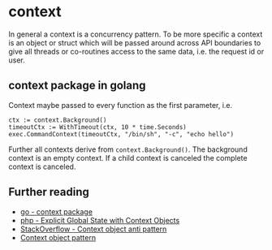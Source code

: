 # context

In general a context is a concurrency pattern. 
To be more specific a context is an object or struct which will be passed around across API boundaries to give all 
threads or co-routines access to the same data, i.e. the request id or user.

## context package in golang

Context maybe passed to every function as the first parameter, i.e.

```golang
ctx := context.Background()
timeoutCtx := WithTimeout(ctx, 10 * time.Seconds)
exec.CommandContext(timeoutCtx, "/bin/sh", "-c", "echo hello")
```

Further all contexts derive from `context.Background()`. The background context is an empty context. 
If a child context is canceled the complete context is canceled.

## Further reading

 - [go - context package](https://blog.golang.org/context)
 - [php - Explicit Global State with Context Objects](https://beberlei.de/2017/03/12/explicit_global_state_with_context_objects.html)
 - [StackOverflow - Context object anti pattern](https://stackoverflow.com/questions/986865/can-you-explain-the-context-design-pattern/986947#986947)
 - [Context object pattern](https://www.dre.vanderbilt.edu/~schmidt/PDF/Context-Object-Pattern.pdf)